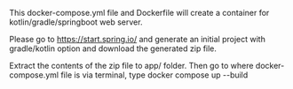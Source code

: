 This docker-compose.yml file and Dockerfile will create a container for kotlin/gradle/springboot web server.  
  
Please go to https://start.spring.io/ and generate an initial project with gradle/kotlin option and download the generated zip file.  
  
Extract the contents of the zip file to app/ folder. Then go to where docker-compose.yml file is via terminal, type docker compose up --build 
  
